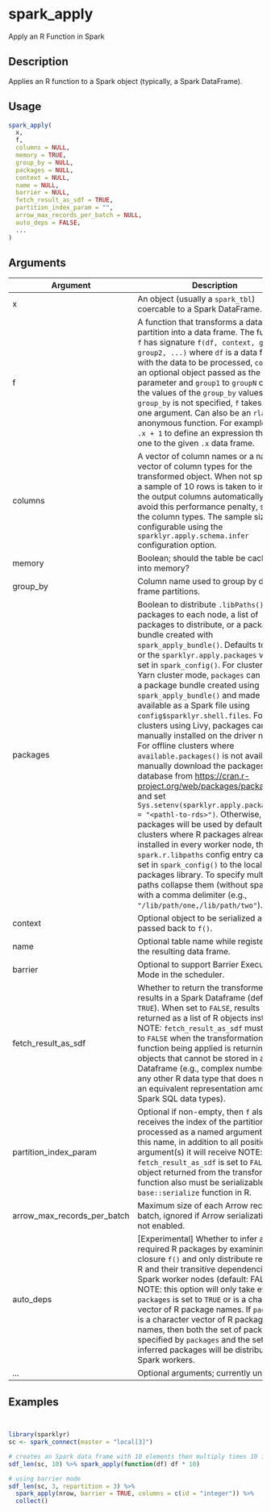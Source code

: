 # spark_apply


Apply an R Function in Spark




## Description

Applies an R function to a Spark object (typically, a Spark DataFrame).





## Usage
```r
spark_apply(
  x,
  f,
  columns = NULL,
  memory = TRUE,
  group_by = NULL,
  packages = NULL,
  context = NULL,
  name = NULL,
  barrier = NULL,
  fetch_result_as_sdf = TRUE,
  partition_index_param = "",
  arrow_max_records_per_batch = NULL,
  auto_deps = FALSE,
  ...
)
```




## Arguments


Argument      |Description
------------- |----------------
x | An object (usually a ``spark_tbl``) coercable to a Spark DataFrame.
f | A function that transforms a data frame partition into a data frame.   The function ``f`` has signature ``f(df, context, group1, group2, ...)`` where   ``df`` is a data frame with the data to be processed, ``context``   is an optional object passed as the ``context`` parameter and ``group1`` to   ``groupN`` contain the values of the ``group_by`` values. When   ``group_by`` is not specified, ``f`` takes only one argument.    Can also be an ``rlang`` anonymous function. For example, as ``~ .x + 1``   to define an expression that adds one to the given ``.x`` data frame.
columns | A vector of column names or a named vector of column types for the transformed object. When not specified, a sample of 10 rows is taken to infer out the output columns automatically, to avoid this performance penalty, specify the column types. The sample size is configurable using the ``sparklyr.apply.schema.infer`` configuration option.
memory | Boolean; should the table be cached into memory?
group_by | Column name used to group by data frame partitions.
packages | Boolean to distribute ``.libPaths()`` packages to each node,   a list of packages to distribute, or a package bundle created with   ``spark_apply_bundle()``.    Defaults to ``TRUE`` or the ``sparklyr.apply.packages`` value set in   ``spark_config()``.    For clusters using Yarn cluster mode, ``packages`` can point to a package   bundle created using ``spark_apply_bundle()`` and made available as a Spark   file using ``config$sparklyr.shell.files``. For clusters using Livy, packages   can be manually installed on the driver node.    For offline clusters where ``available.packages()`` is not available,   manually download the packages database from  https://cran.r-project.org/web/packages/packages.rds and set   ``Sys.setenv(sparklyr.apply.packagesdb = "<pathl-to-rds>")``. Otherwise,   all packages will be used by default.    For clusters where R packages already installed in every worker node,   the ``spark.r.libpaths`` config entry can be set in ``spark_config()``   to the local packages library. To specify multiple paths collapse them   (without spaces) with a comma delimiter (e.g., ``"/lib/path/one,/lib/path/two"``).
context | Optional object to be serialized and passed back to ``f()``.
name | Optional table name while registering the resulting data frame.
barrier | Optional to support Barrier Execution Mode in the scheduler.
fetch_result_as_sdf | Whether to return the transformed results in a Spark   Dataframe (defaults to ``TRUE``). When set to ``FALSE``, results will be   returned as a list of R objects instead.    NOTE: ``fetch_result_as_sdf`` must be set to ``FALSE`` when the transformation   function being applied is returning R objects that cannot be stored in a Spark   Dataframe (e.g., complex numbers or any other R data type that does not have an   equivalent representation among Spark SQL data types).
partition_index_param | Optional if non-empty, then ``f`` also receives   the index of the partition being processed as a named argument with this name, in   addition to all positional argument(s) it will receive    NOTE: when ``fetch_result_as_sdf`` is set to ``FALSE``, object returned from the   transformation function also must be serializable by the ``base::serialize``   function in R.
arrow_max_records_per_batch | Maximum size of each Arrow record batch, ignored if Arrow serialization is not enabled.
auto_deps | [Experimental] Whether to infer all required R packages by examining the closure ``f()`` and only distribute required R and their transitive dependencies to Spark worker nodes (default: FALSE). NOTE: this option will only take effect if ``packages`` is set to ``TRUE`` or is a character vector of R package names. If ``packages`` is a character vector of R package names, then both the set of packages specified by ``packages`` and the set of inferred packages will be distributed to Spark workers.
... | Optional arguments; currently unused.






## Examples

```r


library(sparklyr)
sc <- spark_connect(master = "local[3]")

# creates an Spark data frame with 10 elements then multiply times 10 in R
sdf_len(sc, 10) %>% spark_apply(function(df) df * 10)

# using barrier mode
sdf_len(sc, 3, repartition = 3) %>%
  spark_apply(nrow, barrier = TRUE, columns = c(id = "integer")) %>%
  collect()

```





